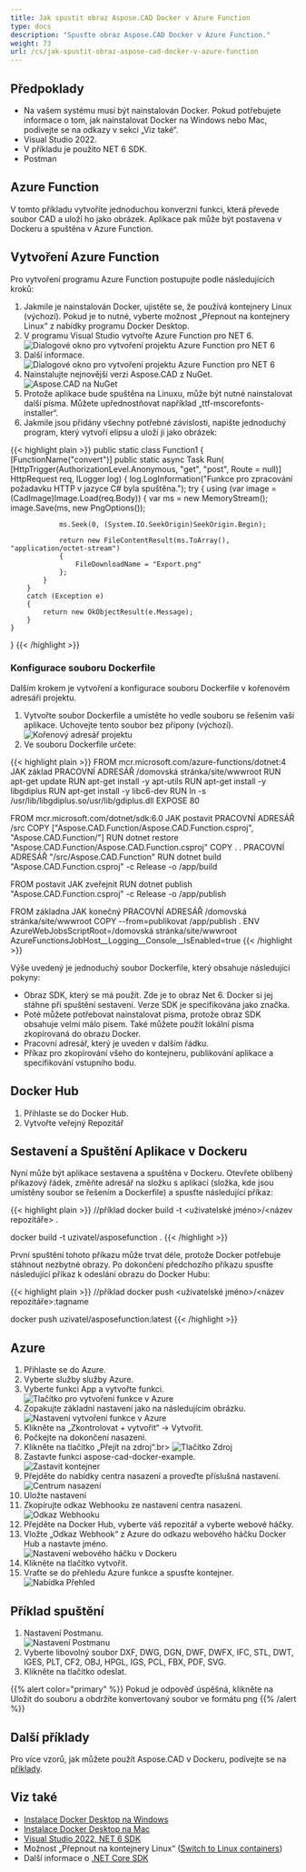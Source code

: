 ```yaml
---
title: Jak spustit obraz Aspose.CAD Docker v Azure Function
type: docs
description: "Spusťte obraz Aspose.CAD Docker v Azure Function."
weight: 73
url: /cs/jak-spustit-obraz-aspose-cad-docker-v-azure-function
---
```


## Předpoklady
- Na vašem systému musí být nainstalován Docker. Pokud potřebujete informace o tom, jak nainstalovat Docker na Windows nebo Mac, podívejte se na odkazy v sekci „Viz také“.
- Visual Studio 2022.
- V příkladu je použito NET 6 SDK.
- Postman

## Azure Function

V tomto příkladu vytvoříte jednoduchou konverzní funkci, která převede soubor CAD a uloží ho jako obrázek. Aplikace pak může být postavena v Dockeru a spuštěna v Azure Function.

## Vytvoření Azure Function

Pro vytvoření programu Azure Function postupujte podle následujících kroků:
1. Jakmile je nainstalován Docker, ujistěte se, že používá kontejnery Linux (výchozí). Pokud je to nutné, vyberte možnost „Přepnout na kontejnery Linux“ z nabídky programu Docker Desktop.
1. V programu Visual Studio vytvořte Azure Function pro NET 6.<br>
![Dialogové okno pro vytvoření projektu Azure Function pro NET 6](/_assets/Create-project.png)<br>
1. Další informace.<br>
![Dialogové okno pro vytvoření projektu Azure Function pro NET 6](/_assets/Additional-information.png)<br>
1. Nainstalujte nejnovější verzi Aspose.CAD z NuGet.<br>
![Aspose.CAD na NuGet](/_assets/NuGet.png)<br>
1. Protože aplikace bude spuštěna na Linuxu, může být nutné nainstalovat další písma. Můžete upřednostňovat například „ttf-mscorefonts-installer“.
1. Jakmile jsou přidány všechny potřebné závislosti, napište jednoduchý program, který vytvoří elipsu a uloží ji jako obrázek:<br>

{{< highlight plain >}}
public static class Function1
{
    [FunctionName("convert")]
    public static async Task<IActionResult> Run(
        [HttpTrigger(AuthorizationLevel.Anonymous, "get", "post", Route = null)] HttpRequest req,
        ILogger log)
    {
        log.LogInformation("Funkce pro zpracování požadavku HTTP v jazyce C# byla spuštěna.");
        try
        {
            using (var image = (CadImage)Image.Load(req.Body))
            {
                var ms = new MemoryStream();
                image.Save(ms, new PngOptions());

                ms.Seek(0, (System.IO.SeekOrigin)SeekOrigin.Begin);

                return new FileContentResult(ms.ToArray(), "application/octet-stream")
                {
                    FileDownloadName = "Export.png"
                };
            }
        }
        catch (Exception e)
        {
            return new OkObjectResult(e.Message);
        }
    }
}
{{< /highlight >}}

### Konfigurace souboru Dockerfile

Dalším krokem je vytvoření a konfigurace souboru Dockerfile v kořenovém adresáři projektu.

1. Vytvořte soubor Dockerfile a umístěte ho vedle souboru se řešením vaší aplikace. Uchovejte tento soubor bez přípony (výchozí).
![Kořenový adresář projektu](/_assets/root-folder.png)<br>
1. Ve souboru Dockerfile určete:


{{< highlight plain >}}
FROM mcr.microsoft.com/azure-functions/dotnet:4 JAK základ
PRACOVNÍ ADRESÁŘ /domovská stránka/site/wwwroot
RUN apt-get update
RUN apt-get install -y apt-utils
RUN apt-get install -y libgdiplus
RUN apt-get install -y libc6-dev 
RUN ln -s /usr/lib/libgdiplus.so/usr/lib/gdiplus.dll
EXPOSE 80

FROM mcr.microsoft.com/dotnet/sdk:6.0 JAK postavit
PRACOVNÍ ADRESÁŘ /src
COPY ["Aspose.CAD.Function/Aspose.CAD.Function.csproj", "Aspose.CAD.Function/"]
RUN dotnet restore "Aspose.CAD.Function/Aspose.CAD.Function.csproj"
COPY . .
PRACOVNÍ ADRESÁŘ "/src/Aspose.CAD.Function"
RUN dotnet build "Aspose.CAD.Function.csproj" -c Release -o /app/build

FROM postavit JAK zveřejnit
RUN dotnet publish "Aspose.CAD.Function.csproj" -c Release -o /app/publish

FROM základna JAK konečný
PRACOVNÍ ADRESÁŘ /domovská stránka/site/wwwroot
COPY --from=publikovat /app/publish .
ENV AzureWebJobsScriptRoot=/domovská stránka/site/wwwroot \
    AzureFunctionsJobHost__Logging__Console__IsEnabled=true
{{< /highlight >}}

Výše uvedený je jednoduchý soubor Dockerfile, který obsahuje následující pokyny:

- Obraz SDK, který se má použít. Zde je to obraz Net 6. Docker si jej stáhne při spuštění sestavení. Verze SDK je specifikována jako značka.
- Poté můžete potřebovat nainstalovat písma, protože obraz SDK obsahuje velmi málo písem. Také můžete použít lokální písma zkopírovaná do obrazu Docker.
- Pracovní adresář, který je uveden v dalším řádku.
- Příkaz pro zkopírování všeho do kontejneru, publikování aplikace a specifikování vstupního bodu.

## Docker Hub
1. Přihlaste se do Docker Hub.
1. Vytvořte veřejný Repozitář

## Sestavení a Spuštění Aplikace v Dockeru
 
 Nyní může být aplikace sestavena a spuštěna v Dockeru. Otevřete oblíbený příkazový řádek, změňte adresář na složku s aplikací (složka, kde jsou umístěny soubor se řešením a Dockerfile) a spusťte následující příkaz:

{{< highlight plain >}}
//příklad
docker build -t <uživatelské jméno>/<název repozitáře> .

docker build -t uzivatel/asposefunction .
{{< /highlight >}}
 
První spuštění tohoto příkazu může trvat déle, protože Docker potřebuje stáhnout nezbytné obrazy. Po dokončení předchozího příkazu spusťte následující příkaz k odeslání obrazu do Docker Hubu:
 
{{< highlight plain >}}
//příklad
docker push <uživatelské jméno>/<název repozitáře>:tagname

docker push uzivatel/asposefunction:latest
{{< /highlight >}}

## Azure

1. Přihlaste se do Azure.
1. Vyberte služby služby Azure.
1. Vyberte funkci App a vytvořte funkci.<br>
![Tlačítko pro vytvoření funkce v Azure](/_assets/create-function.png)<br>
1. Zopakujte základní nastavení jako na následujícím obrázku.<br>
![Nastavení vytvoření funkce v Azure](/_assets/create-function-setting.png)<br>
1. Klikněte na „Zkontrolovat + vytvořit“ -> Vytvořit.
1. Počkejte na dokončení nasazení.
1. Klikněte na tlačítko „Přejít na zdroj“.br>
![Tlačítko Zdroj](/_assets/go-to-resource.png)<br>
1. Zastavte funkci aspose-cad-docker-example.<br>
![Zastavit kontejner](/_assets/stop-container.png)<br>
1. Přejděte do nabídky centra nasazení a proveďte příslušná nastavení.<br>
![Centrum nasazení](/_assets/deployment-center.png)<br>
1. Uložte nastavení
1. Zkopírujte odkaz Webhooku ze nastavení centra nasazení.<br>
![Odkaz Webhooku](/_assets/webhook-url.png)<br>
1. Přejděte na Docker Hub, vyberte váš repozitář a vyberte webové háčky.
1. Vložte „Odkaz Webhook“ z Azure do odkazu webového háčku Docker Hub a nastavte jméno.<br>
![Nastavení webového háčku v Dockeru](/_assets/webhook.png)<br>
1. Klikněte na tlačítko vytvořit.
1. Vraťte se do přehledu Azure funkce a spusťte kontejner.<br>
![Nabídka Přehled](/_assets/overview.png)<br>

## Příklad spuštění

1. Nastavení Postmanu.<br>
![Nastavení Postmanu](/_assets/postman-settings.png)<br>
1. Vyberte libovolný soubor DXF, DWG, DGN, DWF, DWFX, IFC, STL, DWT, IGES, PLT, CF2, OBJ, HPGL, IGS, PCL, FBX, PDF, SVG.
1. Klikněte na tlačítko odeslat.

{{% alert color="primary" %}} 
Pokud je odpověď úspěšná, klikněte na Uložit do souboru a obdržíte konvertovaný soubor ve formátu png
{{% /alert %}}

## Další příklady

Pro více vzorů, jak můžete použít Aspose.CAD v Dockeru, podívejte se na [příklady](https://github.com/aspose-cad/Aspose.CAD-Documentation).


## Viz také

- [Instalace Docker Desktop na Windows](https://docs.docker.com/docker-for-windows/install/)
- [Instalace Docker Desktop na Mac](https://docs.docker.com/docker-for-mac/install/)
- [Visual Studio 2022, NET 6 SDK](https://docs.microsoft.com/en-us/dotnet/core/install/windows?tabs=net60#dependencies)
- Možnost „Přepnout na kontejnery Linux“ ([Switch to Linux containers](https://docs.docker.com/docker-for-windows/#switch-between-windows-and-linux-containers))
- Další informace o [.NET Core SDK](https://hub.docker.com/_/microsoft-dotnet-sdk)
